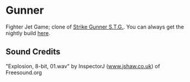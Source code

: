 # Gunner
Fighter Jet Game; clone of [Strike Gunner S.T.G.](https://en.wikipedia.org/wiki/Strike_Gunner_S.T.G.). You can always get the nightly build [here](https://github.com/thebigG/Gunner/releases/tag/Gunner-continuous-release).

## Sound Credits
"Explosion, 8-bit, 01.wav" by InspectorJ (www.jshaw.co.uk) of Freesound.org


